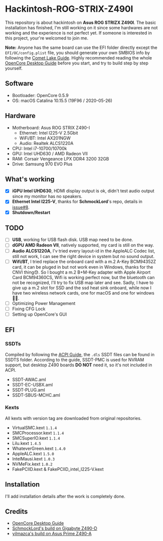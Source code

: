 # Hackintosh-ROG-STRIX-Z490I

This repository is about hackintosh on **Asus ROG STRIZX Z490I**. The basic installation has finished, I'm still working on it since some hardwares are not working and the experience is not perfect yet. If someone is interested in this project, your're welcomed to join me.

**Note:** Anyone has the same board can use the EFI folder directly except the `EFI/OC/config.plist` file, you should generate your own SMBIOS info by following the [Comet Lake Guide](https://dortania.github.io/OpenCore-Desktop-Guide/config.plist/comet-lake.html#platforminfo). Highly recommended reading the whole [OpenCore Desktop Guide](https://dortania.github.io/OpenCore-Desktop-Guide/) before you start, and try to build step by step yourself.

## Software

* Bootloader: OpenCore 0.5.9
* OS: macOS Catalina 10.15.5 (19F96 / 2020-05-26)

## Hardware

* Motherboard: Asus ROG STRIX Z490-I
    * Ethernet: Intel I225-V 2.5Gbit
    * WiFi/BT: Intel AX201NGW
    * Audio: Realtek ALCS1220A
* CPU: Intel i7-10700/10700k
* GPU: Intel UHD630 / AMD Radeon VII
* RAM: Corsair Vengeance LPX DDR4 3200 32GB
* Drive: Samsung 970 EVO Plus

## What's working

- [x] **iGPU Intel UHD630**, HDMI display output is ok, didn't test audio output since my monitor has no speakers.
- [x] **Ethernet Intel I225-V**, thanks for **SchmockLord**'s repo, details in [issue#8](https://github.com/SchmockLord/Hackintosh-Intel-i9-10900k-Gigabyte-Z490-Vision-D/issues/8).
- [x] **Shutdown/Restart**

## TODO

- [ ] **USB**, working for USB flash disk. USB map need to be done.
- [ ] **dGPU AMD Radeon VII**, natively supported, my card is still on the way.
- [ ] **Audio ALCS1220A**, I'v tried every layout-id in the AppleALC Codec list, still not work, I can see the right device in system but no sound output.
- [ ] **Wifi/BT**, I tried replace the onboard card with a m.2 A-Key BCM94352Z card, it can be pluged in but not work even in Windows, thanks for the CNVI thing😓. So I bought a m.2 B+M-Key adapter with Apple Airport Card BCM94360CS, Wifi is working perfect now, but the bluetooth can not be recognized, I'll try to fix USB map later and see. Sadly, I have to give up a m.2 slot for SSD and the ssd heat sink onboard, while now I have two wireless network cards, one for macOS and one for windows✌🏻.
- [ ] Optimizing Power Management
- [ ] Fixing CFG Lock
- [ ] Setting up OpenCore's GUI

## EFI

### SSDTs

Compiled by following the [ACPI Guide](https://dortania.github.io/Getting-Started-With-ACPI/), the `.dls` SSDT files can be found in SSDTS folder. According to the guide, SSDT-PMC is used for NVRAM support, but desktop Z490 boards **DO NOT** need it, so it's not included in ACPI. 

* SSDT-AWAC.aml
* SSDT-EC-USBX.aml
* SSDT-PLUG.aml
* SSDT-SBUS-MCHC.aml

### Kexts

All kexts with version tag are downloaded from original repositories.

* VirtualSMC.kext `1.1.4`
* SMCProcessor.kext `1.1.4`
* SMCSuperIO.kext `1.1.4`
* Lilu.kext `1.4.5`
* WhateverGreen.kext `1.4.0`
* AppleALC.kext `1.5.0`
* IntelMausi.kext `1.0.3`
* NVMeFix.kext `1.0.2`
* FakePCIID.kext & FakePCIID_intel_I225-V.kext

## Installation

I'll add installation details after the work is completely done.

## Credits

* [OpenCore Desktop Guide](https://dortania.github.io/OpenCore-Desktop-Guide/)
* [SchmockLord's build on Gigabyte Z490-D](https://github.com/SchmockLord/Hackintosh-Intel-i9-10900k-Gigabyte-Z490-Vision-D)
* [yilmazca's build on Asus Prime Z490-A](https://github.com/yilmazca/intel-i9-10900K-Asus-prime-Z490A-hackintosh)
